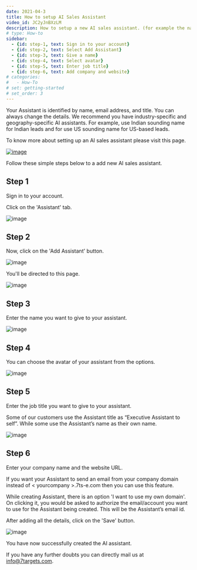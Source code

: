 ```yaml
---
date: 2021-04-3
title: How to setup AI Sales Assistant
video_id: JC2yJnBXzLM
description: How to setup a new AI sales assistant. (for example the name, designation, email address, etc)
# type: How-to
sidebar:
  - {id: step-1, text: Sign in to your account}
  - {id: step-2, text: Select Add Assistant}
  - {id: step-3, text: Give a name}
  - {id: step-4, text: Select avatar}
  - {id: step-5, text: Enter job title}
  - {id: step-6, text: Add company and website}
# categories:
#   - How-To
# set: getting-started
# set_order: 3
---
```

Your Assistant is identified by name, email address, and title. You can always change the details. We recommend you have industry-specific and geography-specific AI assistants. For example, use Indian sounding name for Indian leads and for use US sounding name for US-based leads.
 
To know more about setting up an AI sales assistant please visit this page.

[![image](../../images/setup-assistant-btn.png)](https://help.7targets.ai/getting-started/create-your-assistant/)
 
Follow these simple steps below to a add new AI sales assistant.


## Step 1

Sign in to your account.

Click on the 'Assistant' tab.

![image](../../images/lead-nurturing-1.png)

## Step 2

Now, click on the 'Add Assistant' button.

![image](../../images/setup-assistant-2.png)

You'll be directed to this page.

![image](../../images/setup-assistant-3.png)

## Step 3

Enter the name you want to give to your assistant.

![image](../../images/setup-assistant-4.png)

## Step 4

You can choose the avatar of your assistant from the options.

![image](../../images/setup-assistant-5.png)

## Step 5

Enter the job title you want to give to your assistant.

Some of our customers use the Assistant title as “Executive Assistant to self”. While some use the Assistant’s name as their own name.

![image](../../images/setup-assistant-6.png)

## Step 6

Enter your company name and the website URL.

If you want your Assistant to send an email from your company domain instead of < yourcompany >.7ts-e.com then you can use this feature.

While creating Assistant, there is an option 'I want to use my own domain'. On clicking it, you would be asked to authorize the email/account you want to use for the Assistant being created. This will be the Assistant’s email id.

After adding all the details, click on the 'Save' button.

![image](../../images/setup-assistant-7.png)

You have now successfully created the AI assistant.

If you have any further doubts you can directly mail us at info@7targets.com.